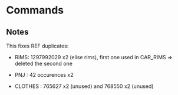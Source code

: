 # Commands

## Notes

This fixes REF duplicates:

  - RIMS: 1297992029 x2 (elise rims), first one used in CAR_RIMS => deleted the second one
  
  - PNJ : 42 occurences x2
  
  - CLOTHES : 765627 x2 (unused) and 768550 x2 (unused)


